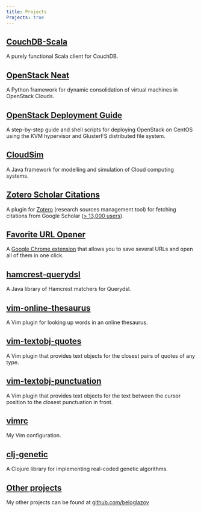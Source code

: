```yaml
---
title: Projects
Projects: true
---
```


## [CouchDB-Scala](https://github.com/beloglazov/couchdb-scala)

A purely functional Scala client for CouchDB.


## [OpenStack Neat](http://openstack-neat.org/)

A Python framework for dynamic consolidation of virtual machines in OpenStack
Clouds.


## [OpenStack Deployment Guide](https://github.com/beloglazov/openstack-centos-kvm-glusterfs)

A step-by-step guide and shell scripts for deploying OpenStack on CentOS using
the KVM hypervisor and GlusterFS distributed file system.


## [CloudSim](http://code.google.com/p/cloudsim/)

A Java framework for modelling and simulation of Cloud computing systems.


## [Zotero Scholar Citations](https://github.com/beloglazov/zotero-scholar-citations)

A plugin for [Zotero](http://www.zotero.org/) (research sources management tool)
for fetching citations from Google Scholar ([> 13,000
users](https://addons.mozilla.org/en-US/firefox/addon/14667/)).


## [Favorite URL Opener](https://github.com/beloglazov/chrome-url-opener)

A [Google Chrome
extension](https://chrome.google.com/webstore/detail/fmaghpidamhgpflfpekegcleapoapjba)
that allows you to save several URLs and open all of them in one click.


## [hamcrest-querydsl](https://github.com/beloglazov/hamcrest-querydsl)

A Java library of Hamcrest matchers for Querydsl.


## [vim-online-thesaurus](https://github.com/beloglazov/vim-online-thesaurus)

A Vim plugin for looking up words in an online thesaurus.


## [vim-textobj-quotes](https://github.com/beloglazov/vim-textobj-quotes)

A Vim plugin that provides text objects for the closest pairs of quotes of any
type.


## [vim-textobj-punctuation](https://github.com/beloglazov/vim-textobj-punctuation)

A Vim plugin that provides text objects for the text between the cursor position
to the closest punctuation in front.


## [vimrc](https://github.com/beloglazov/vimrc)

My Vim configuration.


## [clj-genetic](https://github.com/beloglazov/clj-genetic)

A Clojure library for implementing real-coded genetic algorithms.


## [Other projects](https://github.com/beloglazov/)

My other projects can be found at
[github.com/beloglazov](https://github.com/beloglazov/)
